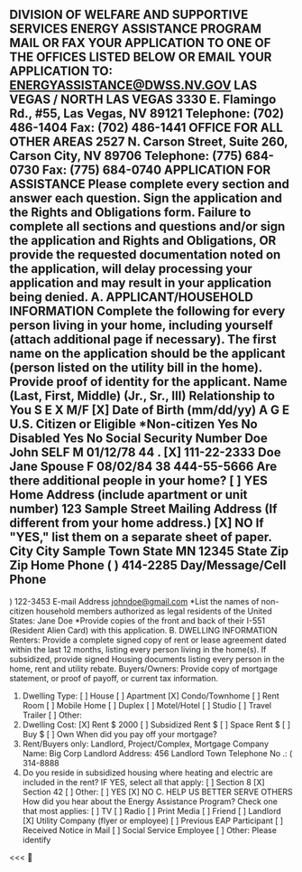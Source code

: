 DIVISION OF WELFARE AND SUPPORTIVE SERVICES ENERGY ASSISTANCE PROGRAM
MAIL OR FAX YOUR APPLICATION TO ONE OF THE OFFICES LISTED BELOW OR EMAIL YOUR APPLICATION TO: ENERGYASSISTANCE@DWSS.NV.GOV
LAS VEGAS / NORTH LAS VEGAS 3330 E. Flamingo Rd., #55, Las Vegas, NV 89121 Telephone: (702) 486-1404 Fax: (702) 486-1441
OFFICE FOR ALL OTHER AREAS 2527 N. Carson Street, Suite 260, Carson City, NV 89706 Telephone: (775) 684-0730 Fax: (775) 684-0740
APPLICATION FOR ASSISTANCE
Please complete every section and answer each question. Sign the application and the Rights and Obligations form. Failure to complete all sections and questions and/or sign the application and Rights and Obligations, OR provide the requested documentation noted on the application, will delay processing your application and may result in your application being denied.
A. APPLICANT/HOUSEHOLD INFORMATION
Complete the following for every person living in your home, including yourself (attach additional page if necessary). The first name on the application should be the applicant (person listed on the utility bill in the home). Provide proof of identity for the applicant.
Name (Last, First, Middle) (Jr., Sr., III)
Relationship to You
S E X M/F
[X]
Date of Birth (mm/dd/yy)
A G E
U.S. Citizen or Eligible *Non-citizen Yes No
Disabled Yes No
Social Security Number
Doe John
SELF
M
01/12/78
44
.
[X]
111-22-2333
Doe Jane
Spouse
F
08/02/84
38
444-55-5666
Are there additional people in your home?
[ ] YES
Home Address (include apartment or unit number)
123 Sample Street
Mailing Address (If different from your home address.)
[X] NO
If "YES," list them on a separate sheet of paper.
City
City
Sample Town
State
MN
12345
State
Zip
Zip
Home Phone
(
)
414-2285
Day/Message/Cell Phone
-
)
122-3453
E-mail Address
johndoe@gmail.com
*List the names of non-citizen household members authorized as legal residents of the United States: Jane Doe
*Provide copies of the front and back of their I-551 (Resident Alien Card) with this application.
B. DWELLING INFORMATION
Renters: Provide a complete signed copy of rent or lease agreement dated within the last 12 months, listing every person living in the home(s). If subsidized, provide signed Housing documents listing every person in the home, rent and utility rebate. Buyers/Owners: Provide copy of mortgage statement, or proof of payoff, or current tax information.
1. Dwelling Type:
[ ] House
[ ] Apartment
[X] Condo/Townhome
[ ] Rent Room
[ ] Mobile Home
[ ] Duplex
[ ] Motel/Hotel
[ ] Studio
[ ] Travel Trailer
[ ] Other:
2. Dwelling Cost:
[X] Rent $ 2000
[ ] Subsidized Rent $
[ ] Space Rent $
[ ] Buy $
[ ] Own
When did you pay off your mortgage?
3. Rent/Buyers only: Landlord, Project/Complex, Mortgage Company Name: Big Corp Landlord
Address: 456 Landlord Town
Telephone No .: (
314-8888
4. Do you reside in subsidized housing where heating and electric are included in the rent? IF YES, select all that apply: [ ] Section 8 [X] Section 42 [ ] Other:
[ ] YES
[X] NO
C. HELP US BETTER SERVE OTHERS
How did you hear about the Energy Assistance Program? Check one that most applies:
[ ] TV
[ ] Radio
[ ] Print Media
[ ] Friend
[ ] Landlord
[X] Utility Company (flyer or employee)
[ ] Previous EAP Participant
[ ] Received Notice in Mail
[ ] Social Service Employee
[ ] Other: Please identify


<<<
